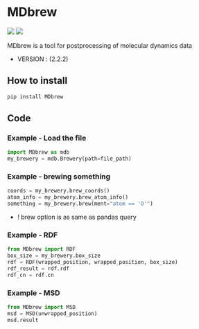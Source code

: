 # MDbrew
<img src="https://img.shields.io/badge/Python-383b40?style=round-square&logo=Python&logoColor=#f5f5f5"/> <img src="https://img.shields.io/badge/Jupyter-383b40?style=round-square&logo=Jupyter&logoColor=#f5f5f5"/>

MDbrew is a tool for postprocessing of molecular dynamics data

- VERSION :  (2.2.2)

## How to install
~~~bash
pip install MDbrew
~~~

## Code

### Example - Load the file
~~~python
import MDbrew as mdb
my_brewery = mdb.Brewery(path=file_path)
~~~

### Example - brewing something
~~~python
coords = my_brewery.brew_coords()
atom_info = my_brewery.brew_atom_info()
something = my_brewery.brew(ment="atom == 'O'")
~~~
- ! brew option is as same as pandas query

### Example - RDF
~~~python
from MDbrew import RDF
box_size = my_brewery.box_size
rdf = RDF(wrapped_position, wrapped_position, box_size)
rdf_result = rdf.rdf
rdf_cn = rdf.cn
~~~

### Example - MSD
~~~python
from MDbrew import MSD
msd = MSD(unwrapped_position)
msd.result
~~~
